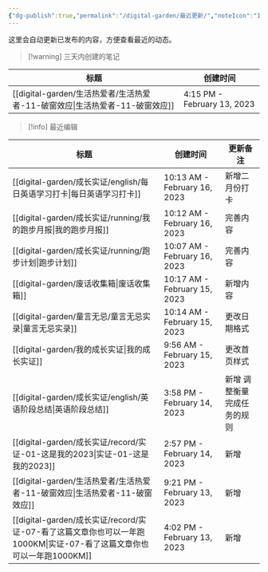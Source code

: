 ```yaml
---
{"dg-publish":true,"permalink":"/digital-garden/最近更新/","noteIcon":"1"}
---
```



这里会自动更新已发布的内容，方便查看最近的动态。

> [!warning] 三天内创建的笔记

| 标题                                                       | 创建时间                        |
| -------------------------------------------------------- | --------------------------- |
| [[digital-garden/生活热爱者/生活热爱者-11-破窗效应\|生活热爱者-11-破窗效应]] | 4:15 PM - February 13, 2023 |


> [!info] 最近编辑

| 标题                                                                                     | 创建时间                         | 更新备注           |
| -------------------------------------------------------------------------------------- | ---------------------------- | -------------- |
| [[digital-garden/成长实证/english/每日英语学习打卡\|每日英语学习打卡]]                                  | 10:13 AM - February 16, 2023 | 新增二月份打卡        |
| [[digital-garden/成长实证/running/我的跑步月报\|我的跑步月报]]                                      | 10:12 AM - February 16, 2023 | 完善内容           |
| [[digital-garden/成长实证/running/跑步计划\|跑步计划]]                                          | 10:07 AM - February 16, 2023 | 完善内容           |
| [[digital-garden/废话收集箱\|废话收集箱]]                                                     | 10:17 AM - February 15, 2023 | 新增内容           |
| [[digital-garden/童言无忌/童言无忌实录\|童言无忌实录]]                                              | 10:14 AM - February 15, 2023 | 更改日期格式         |
| [[digital-garden/我的成长实证\|我的成长实证]]                                                   | 9:56 AM - February 15, 2023  | 更改首页样式         |
| [[digital-garden/成长实证/english/英语阶段总结\|英语阶段总结]]                                      | 3:58 PM - February 14, 2023  | 新增 调整衡量完成任务的规则 |
| [[digital-garden/成长实证/record/实证-01-这是我的2023\|实证-01-这是我的2023]]                       | 2:57 PM - February 14, 2023  | 新增             |
| [[digital-garden/生活热爱者/生活热爱者-11-破窗效应\|生活热爱者-11-破窗效应]]                               | 9:21 PM - February 13, 2023  | 新增             |
| [[digital-garden/成长实证/record/实证-07-看了这篇文章你也可以一年跑1000KM\|实证-07-看了这篇文章你也可以一年跑1000KM]] | 4:02 PM - February 13, 2023  | 新增             |

